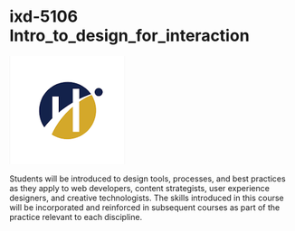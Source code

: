 # ixd-5106 Intro_to_design_for_interaction

![Humber Logo](https://github.com/Chaithaha/ixd-5106-intro_to_design_for_interaction/blob/main/download.png)

Students will be introduced to design tools, processes, and best practices as they apply to web developers, content strategists, user experience designers, and creative technologists. The skills introduced in this course will be incorporated and reinforced in subsequent courses as part of the practice relevant to each discipline.
